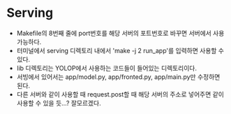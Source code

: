 # Serving

* Makefile의 8번째 줄에 port번호를 해당 서버의 포트번호로 바꾸면 서버에서 사용가능하다.
* 터미널에서 serving 디렉토리 내에서 'make -j 2 run_app'를 입력하면 사용할 수 있다.
* lib 디렉토리는 YOLOP에서 사용하는 코드들이 들어있는 디렉토리이다.
* 서빙에서 있어서는 app/model.py, app/fronted.py, app/main.py만 수정하면 된다.
* 다른 서버와 같이 사용할 때 request.post할 때 해당 서버의 주소로 넣어주면 같이 사용할 수 있을 듯...? 잘모르겠다.

